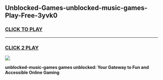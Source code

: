 
## Unblocked-Games-unblocked-music-games-Play-Free-3yvk0
<h3>
<a href="https://premium76.site?title=unblocked-music-games&ref=17A">CLICK TO PLAY</a></h3>
<hr>

<h3>
<a href="https://premium76.site?title=unblocked-music-games&ref=17A">CLICK 2 PLAY</a>
  
</h3>

<a href="https://premium76.site?title=unblocked-music-games&ref=17A"><img src="https://clearcache.store/games.png"></a>


**unblocked-music-games games unblocked: Your Gateway to Fun and Accessible Online Gaming**
